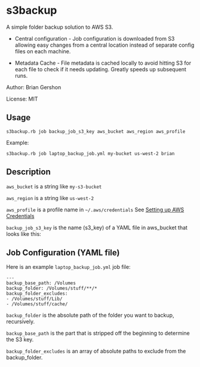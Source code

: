 s3backup
========

A simple folder backup solution to AWS S3.

* Central configuration - Job configuration is downloaded from S3 allowing easy
changes from a central location instead of separate config files on each machine.

* Metadata Cache - File metadata is cached locally to avoid hitting S3 for each
file to check if it needs updating. Greatly speeds up subsequent runs.

Author: Brian Gershon

License: MIT

Usage
-----

    s3backup.rb job backup_job_s3_key aws_bucket aws_region aws_profile

Example:

    s3backup.rb job laptop_backup_job.yml my-bucket us-west-2 brian

Description
-----------

`aws_bucket` is a string like `my-s3-bucket`

`aws_region` is a string like `us-west-2`

`aws_profile` is a profile name in `~/.aws/credentials` See [Setting up AWS Credentials](http://docs.aws.amazon.com/AWSSdkDocsRuby/latest/DeveloperGuide/set-up-creds.html)

`backup_job_s3_key` is the name (s3_key) of a YAML file in aws_bucket that looks like this:

Job Configuration (YAML file)
-----------------------------
Here is an example `laptop_backup_job.yml` job file:

```
---
backup_base_path: /Volumes
backup_folder: /Volumes/stuff/**/*
backup_folder_excludes:
- /Volumes/stuff/Lib/
- /Volumes/stuff/cache/
```

`backup_folder` is the absolute path of the folder you want to backup, recursively.

`backup_base_path` is the part that is stripped off the beginning to determine the S3 key.

`backup_folder_excludes` is an array of absolute paths to exclude from the backup_folder.

